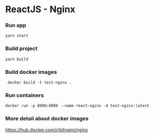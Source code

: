# ReactJS - Nginx

### Run app
```shell 
yarn start
```

### Build project
```shell
yarn build
```

### Build docker images
```shell
 docker build -t test-nginx .  
 ```

 ### Run containers
 ```shell
 docker run -p 8090:8090 --name react-nginx -d test-nginx:latest
```


### More detail about docker images 
https://hub.docker.com/r/bitnami/nginx